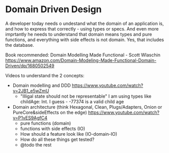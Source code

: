 
# Domain Driven Design

A developer today needs o undestand what the domain of an application is, and how to express that correctly - using types or specs. And even more imprtantly he needs to understand that domain means types and pure functions, and everything with side effects is not domain. Yes, that includes the database. 



Book recommended: Domain Modelling Made Functional - Scott Wlaschin https://www.amazon.com/Domain-Modeling-Made-Functional-Domain-Driven/dp/1680502549

Videos to understand the 2 concepts:
- Domain modelling and DDD  https://www.youtube.com/watch?v=2JB1_e5wZmU
    * "Illigal state should not be representable" I am using types like childAge: Int. I guess - -77374 is a valid child age
- Domain architecture (think Hexagonal, Clean, Plugs/Adapters, Onion or PureCore&sideEffects on the edge) https://www.youtube.com/watch?v=P1vES9AgfC4
    * pure functions (domain)
    * functions with side effects (IO)
    * How should a feature look like (IO-domain-IO)
    * How do all these things get tested?
    * @todo the rest